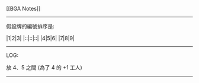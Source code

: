 [[BGA Notes]]

---

假設牌的編號排序是:

|1|2|3|
|::|::|::|
|4|5|6|
|7|8|9|

---

LOG:

放 4、5 之間 (為了 4 的 +1 工人)

---
